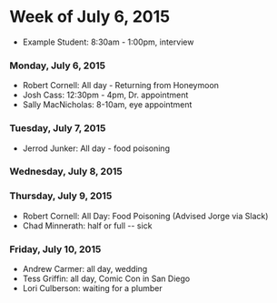 # Week of July 6, 2015

* Example Student: 8:30am - 1:00pm, interview

### Monday, July 6, 2015
* Robert Cornell: All day - Returning from Honeymoon
* Josh Cass: 12:30pm - 4pm, Dr. appointment
* Sally MacNicholas: 8-10am, eye appointment

### Tuesday, July 7, 2015
* Jerrod Junker: All day - food poisoning

### Wednesday, July 8, 2015

### Thursday, July 9, 2015

* Robert Cornell: All Day: Food Poisoning (Advised Jorge via Slack)
* Chad Minnerath: half or full -- sick

### Friday, July 10, 2015

* Andrew Carmer: all day, wedding
* Tess Griffin: all day, Comic Con in San Diego
* Lori Culberson: waiting for a plumber

